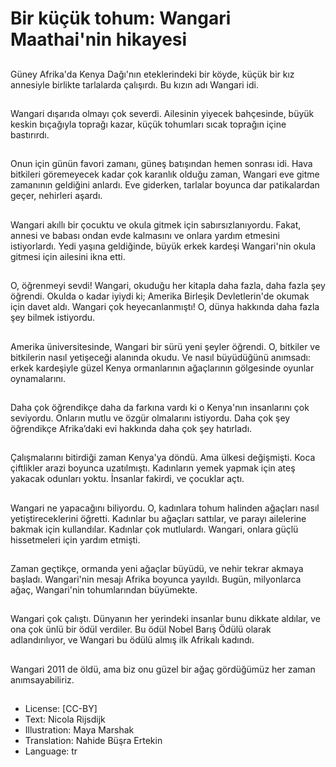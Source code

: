 # Bir küçük tohum: Wangari Maathai'nin hikayesi

##
Güney Afrika'da Kenya Dağı'nın eteklerindeki bir köyde, küçük bir kız annesiyle birlikte tarlalarda çalışırdı. Bu kızın adı Wangari idi.

##
Wangari dışarıda olmayı çok severdi. Ailesinin yiyecek bahçesinde, büyük keskin bıçağıyla toprağı kazar, küçük tohumları sıcak toprağın içine bastırırdı.

##
Onun için günün favori zamanı, güneş batışından hemen sonrası idi. Hava bitkileri göremeyecek kadar çok karanlık olduğu zaman, Wangari eve gitme zamanının geldiğini anlardı. Eve giderken, tarlalar boyunca dar patikalardan geçer, nehirleri aşardı.

##
Wangari akıllı bir çocuktu ve okula gitmek için sabırsızlanıyordu. Fakat, annesi ve babası ondan evde kalmasını ve onlara yardım etmesini istiyorlardı. Yedi yaşına geldiğinde, büyük erkek kardeşi Wangari'nin okula gitmesi için ailesini ikna etti.

##
O, öğrenmeyi sevdi! Wangari, okuduğu her kitapla daha fazla, daha fazla şey öğrendi. Okulda o kadar iyiydi ki; Amerika Birleşik Devletlerin'de okumak için davet aldı. Wangari çok heyecanlanmıştı! O, dünya hakkında daha fazla şey bilmek istiyordu.

##
Amerika üniversitesinde, Wangari bir sürü yeni şeyler öğrendi. O, bitkiler ve bitkilerin nasıl yetişeceği alanında okudu. Ve nasıl büyüdüğünü anımsadı: erkek kardeşiyle güzel Kenya ormanlarının ağaçlarının gölgesinde oyunlar oynamalarını.

##
Daha çok öğrendikçe daha da farkına vardı ki o Kenya'nın insanlarını çok seviyordu. Onların mutlu ve özgür olmalarını istiyordu. Daha çok şey öğrendikçe Afrika’daki evi hakkında daha çok şey hatırladı.

##
Çalışmalarını bitirdiği zaman Kenya'ya döndü. Ama ülkesi değişmişti. Koca çiftlikler arazi boyunca uzatılmıştı. Kadınların yemek yapmak için ateş yakacak odunları yoktu. İnsanlar fakirdi, ve çocuklar açtı.

##
Wangari ne yapacağını biliyordu. O, kadınlara tohum halinden ağaçları nasıl yetiştireceklerini öğretti. Kadınlar bu ağaçları sattılar, ve parayı ailelerine bakmak için kullandılar. Kadınlar çok mutlulardı. Wangari, onlara güçlü hissetmeleri için yardım etmişti.

##
Zaman geçtikçe, ormanda yeni ağaçlar büyüdü, ve nehir tekrar akmaya başladı. Wangari'nin mesajı Afrika boyunca yayıldı. Bugün, milyonlarca ağaç, Wangari'nin tohumlarından büyümekte.

##
Wangari çok çalıştı. Dünyanın her yerindeki insanlar bunu dikkate aldılar, ve ona çok ünlü bir ödül verdiler. Bu ödül Nobel Barış Ödülü olarak adlandırılıyor, ve Wangari bu ödülü almış ilk Afrikalı kadındı.

##
Wangari 2011 de öldü, ama biz onu güzel bir ağaç gördüğümüz her zaman anımsayabiliriz.

##
* License: [CC-BY]
* Text: Nicola Rijsdijk
* Illustration: Maya Marshak
* Translation: Nahide Büşra Ertekin
* Language: tr
